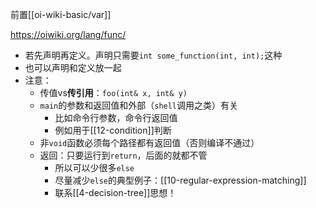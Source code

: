 前置[[oi-wiki-basic/var]]

https://oiwiki.org/lang/func/

- 若先声明再定义。声明只需要`int some_function(int, int);`这种
- 也可以声明和定义放一起
- 注意：
  - 传值vs**传引用**：`foo(int& x, int& y)`
  - `main`的参数和返回值和外部（`shell`调用之类）有关
    - 比如命令行参数，命令行返回值
    - 例如用于[[12-condition]]判断
  - 非`void`函数必须每个路径都有返回值（否则编译不通过）
  - 返回：只要运行到`return`，后面的就都不管
    - 所以可以少很多`else`
    - 尽量减少`else`的典型例子：[[10-regular-expression-matching]]
    - 联系[[4-decision-tree]]思想！
